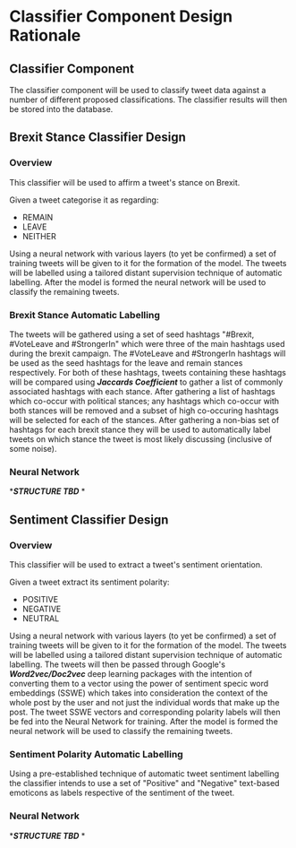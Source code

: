 # Classifier Component Design Rationale

## Classifier Component

The classifier component will be used to classify tweet data against a number of different proposed classifications. The classifier results will then be stored into the database.


## Brexit Stance Classifier Design

### Overview

This classifier will be used to affirm a tweet's stance on Brexit.

Given a tweet categorise it as regarding:

* REMAIN
* LEAVE
* NEITHER

Using a neural network with various layers (to yet be confirmed) a set of training tweets will be given to it for the formation of the model. The tweets will be labelled using a tailored distant supervision technique of automatic labelling. After the model is formed the neural network will be used to classify the remaining tweets.

### Brexit Stance Automatic Labelling

The tweets will be gathered using a set of seed hashtags "#Brexit, #VoteLeave and #StrongerIn" which were three of the main hashtags used during the brexit campaign. The #VoteLeave and #StrongerIn hashtags will be used as the seed hashtags for the leave and remain stances respectively. For both of these hashtags, tweets containing these hashtags will be compared using **_Jaccards Coefficient_** to gather a list of commonly associated hashtags with each stance. After gathering a list of hashtags which co-occur with political stances; any hashtags which co-occur with both stances will be removed and a subset of high co-occuring hashtags will be selected for each of the stances. After gathering a non-bias set of hashtags for each brexit stance they will be used to automatically label tweets on which stance the tweet is most likely discussing (inclusive of some noise).

### Neural Network

****STRUCTURE TBD*** *

## Sentiment Classifier Design

### Overview

This classifier will be used to extract a tweet's sentiment orientation.

Given a tweet extract its sentiment polarity:

* POSITIVE
* NEGATIVE
* NEUTRAL

Using a neural network with various layers (to yet be confirmed) a set of training tweets will be given to it for the formation of the model. The tweets will be labelled using a tailored distant supervision technique of automatic labelling. The tweets will then be passed through Google's **_Word2vec/Doc2vec_** deep learning packages with the intention of converting them to a vector using the power of sentiment specic word embeddings (SSWE) which takes into consideration the context of the whole post by the user and not just the individual words that make up the post. The tweet SSWE vectors and corresponding polarity labels will then be fed into the Neural Network for training. After the model is formed the neural network will be used to classify the remaining tweets.

### Sentiment Polarity Automatic Labelling

Using a pre-established technique of automatic tweet sentiment labelling the classifier intends to use a set of "Positive" and "Negative" text-based emoticons as labels respective of the sentiment of the tweet.

### Neural Network

****STRUCTURE TBD*** *


